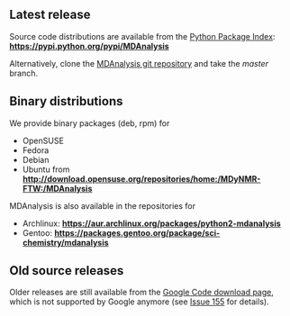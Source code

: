 ## Latest release ##
Source code distributions are available from the [Python Package Index](https://pypi.python.org/pypi/MDAnalysis): **https://pypi.python.org/pypi/MDAnalysis**

Alternatively, clone the [MDAnalysis git repository](http://code.google.com/p/mdanalysis/source/checkout) and take the _master_ branch.

## Binary distributions ##
We provide binary packages (deb, rpm) for
  * OpenSUSE
  * Fedora
  * Debian
  * Ubuntu
from **http://download.opensuse.org/repositories/home:/MDyNMR-FTW:/MDAnalysis**

MDAnalysis is also available in the repositories for
  * Archlinux: **https://aur.archlinux.org/packages/python2-mdanalysis**
  * Gentoo: **https://packages.gentoo.org/package/sci-chemistry/mdanalysis**

## Old source releases ##
Older releases are still available from the [Google Code download page](http://code.google.com/p/mdanalysis/downloads/list), which is not supported by Google anymore (see [Issue 155](http://issues.mdanalysis.org/155) for details).
